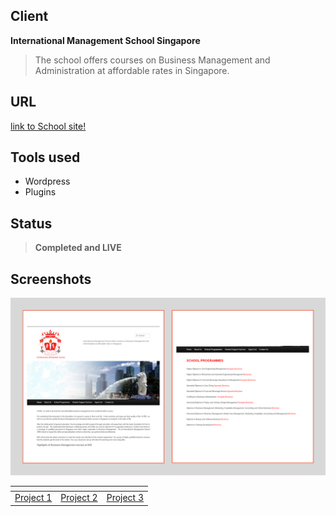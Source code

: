 ## Client
**International Management School Singapore**

> The school offers courses on Business Management and Administration at affordable rates in Singapore.

## URL
[link to School site!](http://www.ims.edu.sg/)

## Tools used
* Wordpress
* Plugins 

## Status
> **Completed and LIVE**

## Screenshots
![](images/ims1.png)

[]()  | []() | []()
------|------| ----- 
[Project 1](https://ajaymy.github.io/freelance-projects/) | [Project 2](ecommerce) | [Project 3](lab)
